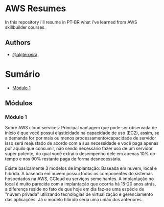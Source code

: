 # AWS Resumes

In this repository i'll resume in PT-BR what i've learned from AWS skillbuilder courses.

## Authors

- [@algteixeira](https://www.github.com/algteixeira)

# Sumário

* [Módulo 1](#módulo-1)

## Módulos

### Módulo 1
Sobre AWS cloud services:
Principal vantagem que pode ser observada de início é que você possui elasticidade na capacidade de uso (EC2), assim, se a demanda for por mais ou menos processamento/capacidade de servidor isso será reajustado de acordo com a sua necessidade e você paga apenas por aquilo que consumir, não sendo necessário fazer uso de um servidor super potente, do qual você extrai o desempenho dele em apenas 10% do tempo e nos 90% restante paga de forma desnecessária.

Existe basicamente 3 modelos de implantação: Baseada em nuvem, local e híbrida. A baseada em nuvem possui todos os componentes do sistemas hospedados na AWS, GCloud ou serviços semelhantes. A implantação no local é muito parecida com a implantação que ocorria há 15-20 anos atrás, a diferença reside no fato de que hoje em dia faz-se uma espécie de "nuvem privada" utilizando tecnologias de virtualização e gerenciamento das aplicações. Já o modelo híbrido seria uma união dos anteriores.